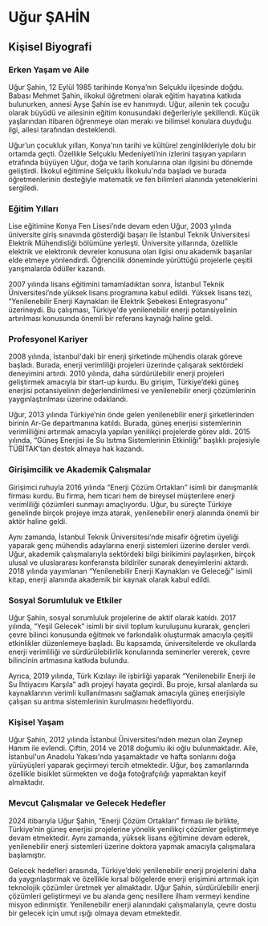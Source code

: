 # Uğur ŞAHİN

## Kişisel Biyografi

### Erken Yaşam ve Aile

Uğur Şahin, 12 Eylül 1985 tarihinde Konya’nın Selçuklu ilçesinde doğdu. Babası Mehmet Şahin, ilkokul öğretmeni olarak eğitim hayatına katkıda bulunurken, annesi Ayşe Şahin ise ev hanımıydı. Uğur, ailenin tek çocuğu olarak büyüdü ve ailesinin eğitim konusundaki değerleriyle şekillendi. Küçük yaşlarından itibaren öğrenmeye olan merakı ve bilimsel konulara duyduğu ilgi, ailesi tarafından desteklendi.

Uğur’un çocukluk yılları, Konya'nın tarihi ve kültürel zenginlikleriyle dolu bir ortamda geçti. Özellikle Selçuklu Medeniyeti’nin izlerini taşıyan yapıların etrafında büyüyen Uğur, doğa ve tarih konularına olan ilgisini bu dönemde geliştirdi. İlkokul eğitimine Selçuklu İlkokulu'nda başladı ve burada öğretmenlerinin desteğiyle matematik ve fen bilimleri alanında yeteneklerini sergiledi.

### Eğitim Yılları

Lise eğitimine Konya Fen Lisesi’nde devam eden Uğur, 2003 yılında üniversite giriş sınavında gösterdiği başarı ile İstanbul Teknik Üniversitesi Elektrik Mühendisliği bölümüne yerleşti. Üniversite yıllarında, özellikle elektrik ve elektronik devreler konusuna olan ilgisi onu akademik başarılar elde etmeye yönlendirdi. Öğrencilik döneminde yürüttüğü projelerle çeşitli yarışmalarda ödüller kazandı.

2007 yılında lisans eğitimini tamamladıktan sonra, İstanbul Teknik Üniversitesi’nde yüksek lisans programına kabul edildi. Yüksek lisans tezi, “Yenilenebilir Enerji Kaynakları ile Elektrik Şebekesi Entegrasyonu” üzerineydi. Bu çalışması, Türkiye'de yenilenebilir enerji potansiyelinin artırılması konusunda önemli bir referans kaynağı haline geldi.

### Profesyonel Kariyer

2008 yılında, İstanbul'daki bir enerji şirketinde mühendis olarak göreve başladı. Burada, enerji verimliliği projeleri üzerinde çalışarak sektördeki deneyimini artırdı. 2010 yılında, daha sürdürülebilir enerji projeleri geliştirmek amacıyla bir start-up kurdu. Bu girişim, Türkiye’deki güneş enerjisi potansiyelinin değerlendirilmesi ve yenilenebilir enerji çözümlerinin yaygınlaştırılması üzerine odaklandı.

Uğur, 2013 yılında Türkiye’nin önde gelen yenilenebilir enerji şirketlerinden birinin Ar-Ge departmanına katıldı. Burada, güneş enerjisi sistemlerinin verimliliğini artırmak amacıyla yapılan yenilikçi projelerde görev aldı. 2015 yılında, “Güneş Enerjisi ile Su Isıtma Sistemlerinin Etkinliği” başlıklı projesiyle TÜBİTAK’tan destek almaya hak kazandı.

### Girişimcilik ve Akademik Çalışmalar

Girişimci ruhuyla 2016 yılında “Enerji Çözüm Ortakları” isimli bir danışmanlık firması kurdu. Bu firma, hem ticari hem de bireysel müşterilere enerji verimliliği çözümleri sunmayı amaçlıyordu. Uğur, bu süreçte Türkiye genelinde birçok projeye imza atarak, yenilenebilir enerji alanında önemli bir aktör haline geldi.

Aynı zamanda, İstanbul Teknik Üniversitesi’nde misafir öğretim üyeliği yaparak genç mühendis adaylarına enerji sistemleri üzerine dersler verdi. Uğur, akademik çalışmalarıyla sektördeki bilgi birikimini paylaşırken, birçok ulusal ve uluslararası konferansta bildiriler sunarak deneyimlerini aktardı. 2018 yılında yayımlanan “Yenilenebilir Enerji Kaynakları ve Geleceği” isimli kitap, enerji alanında akademik bir kaynak olarak kabul edildi.

### Sosyal Sorumluluk ve Etkiler

Uğur Şahin, sosyal sorumluluk projelerine de aktif olarak katıldı. 2017 yılında, “Yeşil Gelecek” isimli bir sivil toplum kuruluşunu kurarak, gençleri çevre bilinci konusunda eğitmek ve farkındalık oluşturmak amacıyla çeşitli etkinlikler düzenlemeye başladı. Bu kapsamda, üniversitelerde ve okullarda enerji verimliliği ve sürdürülebilirlik konularında seminerler vererek, çevre bilincinin artmasına katkıda bulundu.

Ayrıca, 2019 yılında, Türk Kızılayı ile işbirliği yaparak “Yenilenebilir Enerji ile Su İhtiyacını Karşıla” adlı projeyi hayata geçirdi. Bu proje, kırsal alanlarda su kaynaklarının verimli kullanılmasını sağlamak amacıyla güneş enerjisiyle çalışan su arıtma sistemlerinin kurulmasını hedefliyordu.

### Kişisel Yaşam

Uğur Şahin, 2012 yılında İstanbul Üniversitesi’nden mezun olan Zeynep Hanım ile evlendi. Çiftin, 2014 ve 2018 doğumlu iki oğlu bulunmaktadır. Aile, İstanbul'un Anadolu Yakası'nda yaşamaktadır ve hafta sonlarını doğa yürüyüşleri yaparak geçirmeyi tercih etmektedir. Uğur, boş zamanlarında özellikle bisiklet sürmekten ve doğa fotoğrafçılığı yapmaktan keyif almaktadır.

### Mevcut Çalışmalar ve Gelecek Hedefler

2024 itibarıyla Uğur Şahin, “Enerji Çözüm Ortakları” firması ile birlikte, Türkiye’nin güneş enerjisi projelerine yönelik yenilikçi çözümler geliştirmeye devam etmektedir. Aynı zamanda, yüksek lisans eğitimine devam ederek, yenilenebilir enerji sistemleri üzerine doktora yapmak amacıyla çalışmalara başlamıştır.

Gelecek hedefleri arasında, Türkiye’deki yenilenebilir enerji projelerini daha da yaygınlaştırmak ve özellikle kırsal bölgelerde enerji erişimini artırmak için teknolojik çözümler üretmek yer almaktadır. Uğur Şahin, sürdürülebilir enerji çözümleri geliştirmeyi ve bu alanda genç nesillere ilham vermeyi kendine misyon edinmiştir. Yenilenebilir enerji alanındaki çalışmalarıyla, çevre dostu bir gelecek için umut ışığı olmaya devam etmektedir.